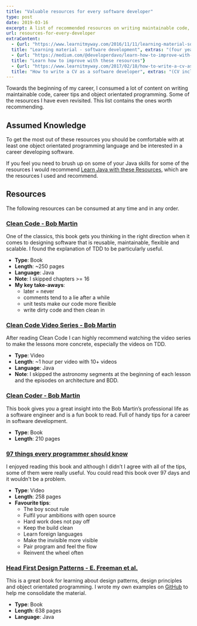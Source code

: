 ```yaml
---
title: "Valuable resources for every software developer"
type: post
date: 2019-03-16
excerpt: A list of recommended resources on writing maintainable code, career tips and object orientated programming.
url: resources-for-every-developer
extraContent:
  - {url: "https://www.learnitmyway.com/2016/11/11/learning-material-software-development/", 
  title: "Learning material - software development", extras: "(four years worth of resources, starting with Introduction to Computer Science)"}
  - {url: "https://medium.com/@developerdavo/learn-how-to-improve-with-these-resources-732c26204115",
  title: "Learn how to improve with these resources"}
  - {url: "https://www.learnitmyway.com/2017/02/18/how-to-write-a-cv-as-a-software-developer/", 
  title: "How to write a CV as a software developer", extras: "(CV included)"}
---
```


Towards the beginning of my career, I consumed a lot of content on writing maintainable code, career tips and object orientated programming. Some of the resources I have even revisited. This list contains the ones worth recommending.

<!--more-->

## Assumed Knowledge
To get the most out of these resources you should be comfortable with at least one object orientated programming language and be interested in a career developing software.  

If you feel you need to brush up on some of your Java skills for some of the resources I would recommend [Learn Java with these Resources](https://learnitmyway.com/2017/07/02/learn-java-with-these-resources/), which are the resources I used and recommend.

## Resources
The following resources can be consumed at any time and in any order.

### [Clean Code - Bob Martin](https://www.goodreads.com/book/show/3735293-clean-code)   
One of the classics, this book gets you thinking in the right direction when it comes to designing software that is reusable, maintainable, flexible and scalable. I found the explanation of TDD to be particularly useful.

* **Type**: Book
* **Length**: ~250 pages
* **Language**: Java
* **Note**: I skipped chapters >= 16
* **My key take-aways**:
  * later = never
  * comments tend to a lie after a while
  * unit tests make our code more flexible
  * write dirty code and then clean in

### [Clean Code Video Series - Bob Martin](https://www.safaribooksonline.com/library/view/clean-code/9780134661742/)
After reading Clean Code I can highly recommend watching the video series to make the lessons more concrete, especially
the videos on TDD.

* **Type**: Video
* **Length**:  ~1 hour per video with 10+ videos
* **Language**: Java
* **Note**: I skipped the astronomy segments at the beginning of each lesson and the episodes on architecture and BDD. 

### [Clean Coder - Bob Martin](https://www.goodreads.com/book/show/10284614-the-clean-coder?from_search=true)
This book gives you a great insight into the Bob Martin’s professional life as a software engineer 
and is a fun book to read. Full of handy tips for a career in software development.

* **Type**: Book
* **Length**: 210 pages

### [97 things every programmer should know](https://www.goodreads.com/book/show/7003902-97-things-every-programmer-should-know?ac=1&from_search=true)
I enjoyed reading this book and although I didn’t I agree with all of the tips, some of them were really useful. You could read this book over 97 days and it wouldn't be a problem.

* **Type**: Video
* **Length**:  258 pages
* **Favourite tips**:
  * The boy scout rule
  * Fulfil your ambitions with open source
  * Hard work does not pay off
  * Keep the build clean
  * Learn foreign languages
  * Make the invisible more visible
  * Pair program and feel the flow
  * Reinvent the wheel often

### [Head First Design Patterns - E. Freeman et al.](https://www.goodreads.com/book/show/58128.Head_First_Design_Patterns)
This is a great book for learning about design patterns, design principles and object orientated programming. I wrote my own examples on [GitHub](https://github.com/DeveloperDavo/DesignPatterns) to help me consolidate the material.

* **Type**: Book
* **Length**:  638 pages
* **Language**: Java
